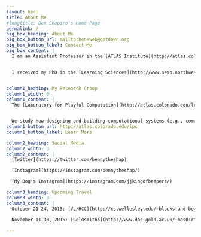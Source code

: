 ```yaml
---
layout: hero
title: About Me
#longtitle: Ben Shapiro's Home Page
permalink: /
big_box_heading: About Me
big_box_button_url: mailto:ben+web@getdown.org
big_box_button_label: Contact Me
big_box_content: |
  I am an Assistant Professor in the [ATLAS Institute](http://atlas.colorado.edu), the [Department of Computer Science](http://www.colorado.edu/cs/), and (by courtesy) the [School of Education](http://www.colorado.edu/education/) at the [University of Colorado *Boulder*](http://colorado.edu/).


  I received my PhD in the [Learning Sciences](http://www.sesp.northwestern.edu/learning-sciences?penelope-is-evil) from Northwestern University, and was a postdoctoral fellow in the [Games+Learning+Society](http://gameslearningsociety.org/) center at the [Wisconsin Institutes for Discovery](http://wid.wisc.edu/) at the [University of Wisconsin, Madison](http://wisc.edu/). I was an Independent Studies major at the [University of California, San Diego](http://ucsd.edu/), where I was a member of the [Distributed Cognition and Human-Computer Interaction](http://hci.ucsd.edu/) lab. Prior to arriving at CU, I was the McDonnell Family Professor of Engineering Education  at Tufts University.


column1_heading: My Research Group
column1_width: 6
column1_content: |
  The [Laboratory for Playful Computation](http://atlas.colorado.edu/lpc) creates  [playful](http://codingconduct.cc/Paideia-as-Paidia) and [constructionist](http://llk.media.mit.edu/courses/readings/Papert-Big-Idea.pdf) learning environments.


  We study how designing and building computational systems (e.g., computer music systems) can empower young people to learn through  pursuing  personal interests. To do so, we create new technologies for learning and investigate how people, including students and teachers, use them to learn together.
column1_button_url: http://atlas.colorado.edu/lpc
column1_button_label: Learn More

column2_heading: Social Media
column2_width: 3
column2_content: |
  [Twitter](https://twitter.com/bennytheshap)

  [Instagram](https://instagram.com/bennytheshap/)

  [My Dog's Instagram](https://instagram.com/jjkingofbeepers/)

column3_heading: Upcoming Travel
column3_width: 3
column3_content: |
  October 21-24, 2015: [VL/HCC](http://cs.wellesley.edu/~blocks-and-beyond/) *Atlanta*

  November 11-30, 2015: [Goldsmiths](http://www.doc.gold.ac.uk/~mas01rf/Rebecca_Fiebrink_Goldsmiths/welcome.html) *London*

---
```

